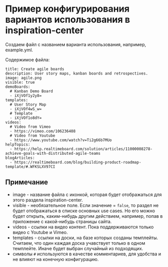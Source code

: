 Пример конфигурирования вариантов использования в inspiration-center
=

Cоздаем файл с названием варианта использования, например, example.yml.

Содержимое файла:
```
title: Create agile boards
description: User story maps, kanban boards and retrospectives.
image: agile.png
visible: true
demoBoards:
  # Kanban Demo Board
  - iXjVOf1y2y8=
templates:
  # User Story Map
  - iXjVOf4wS_w=
  # Template
  - iXjVOf1o8dY=
videos:
  # Video from Vimeo
  - https://vimeo.com/106236408
  # Video from Youtube
  - https://www.youtube.com/watch?v=Ti2g66b7MUo
helpTopics:
  - https://help.realtimeboard.com/solution/articles/11000008278-achieve-goals-with-distributed-agile-teams
blogArticles:
  - https://realtimeboard.com/blog/building-product-roadmap-template/#.WFKSLXV97CI
```

Примечание
-
- image - название файла с иконкой, которая будет отображаться для этого раздела inspiration-center.
- visible - необязательное поле. Если значение = `false`, то раздел не будет отображаться в списке основных use cases.
Но его можно будет открыть, каким-нибудь другим действием, например, попав в приложение с какой-нибудь страницы сайта.
- videos - ссылки на видео контент. Пока поддерживаются только видео с Youtube и Vimeo.
- templates - ссылки на доски, на базе которых созданы темплейты. Считаем, что один каждая доска учавствует только в одном темплейте. Иначе будет выбран случайный из подходящих.
- символы `#` используются в качестве комментариев, для удобства и не влияют на конечную конфигурацию.